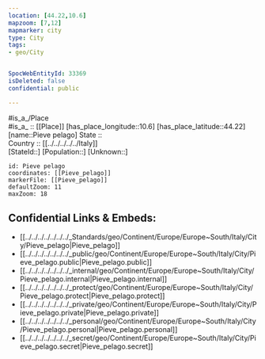 ```yaml
---
location: [44.22,10.6] 
mapzoom: [7,12] 
mapmarker: city 
type: City
tags:
- geo/City


SpocWebEntityId: 33369
isDeleted: false
confidential: public

---
```

#is_a_/Place  
#is_a_ :: [[Place]] 
[has_place_longitude::10.6] 
[has_place_latitude::44.22] 
[name::Pieve pelago] 
State ::  
Country :: [[../../../../../Italy]]  
[StateId::] 
[Population::] 
[Unknown::] 


```leaflet
id: Pieve pelago
coordinates: [[Pieve_pelago]] 
markerFile: [[Pieve_pelago]] 
defaultZoom: 11 
maxZoom: 18
```


## Confidential Links & Embeds: 
- [[../../../../../../../_Standards/geo/Continent/Europe/Europe~South/Italy/City/Pieve_pelago|Pieve_pelago]] 
- [[../../../../../../../_public/geo/Continent/Europe/Europe~South/Italy/City/Pieve_pelago.public|Pieve_pelago.public]] 
- [[../../../../../../../_internal/geo/Continent/Europe/Europe~South/Italy/City/Pieve_pelago.internal|Pieve_pelago.internal]] 
- [[../../../../../../../_protect/geo/Continent/Europe/Europe~South/Italy/City/Pieve_pelago.protect|Pieve_pelago.protect]] 
- [[../../../../../../../_private/geo/Continent/Europe/Europe~South/Italy/City/Pieve_pelago.private|Pieve_pelago.private]] 
- [[../../../../../../../_personal/geo/Continent/Europe/Europe~South/Italy/City/Pieve_pelago.personal|Pieve_pelago.personal]] 
- [[../../../../../../../_secret/geo/Continent/Europe/Europe~South/Italy/City/Pieve_pelago.secret|Pieve_pelago.secret]] 
